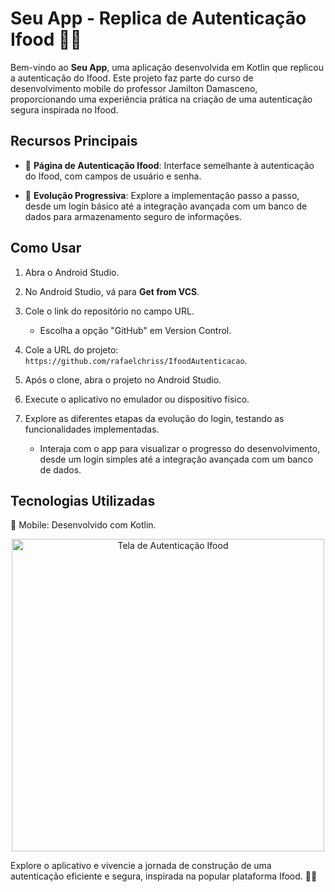 # Seu App - Replica de Autenticação Ifood 🍔📱

Bem-vindo ao **Seu App**, uma aplicação desenvolvida em Kotlin que replicou a autenticação do Ifood. Este projeto faz parte do curso de desenvolvimento mobile do professor Jamilton Damasceno, proporcionando uma experiência prática na criação de uma autenticação segura inspirada no Ifood.

## Recursos Principais

- 🔐 **Página de Autenticação Ifood**: Interface semelhante à autenticação do Ifood, com campos de usuário e senha.

- 🔄 **Evolução Progressiva**: Explore a implementação passo a passo, desde um login básico até a integração avançada com um banco de dados para armazenamento seguro de informações.

## Como Usar

1. Abra o Android Studio.

2. No Android Studio, vá para **Get from VCS**.

3. Cole o link do repositório no campo URL.

   - Escolha a opção "GitHub" em Version Control.

4. Cole a URL do projeto: `https://github.com/rafaelchriss/IfoodAutenticacao`.

5. Após o clone, abra o projeto no Android Studio.

6. Execute o aplicativo no emulador ou dispositivo físico.

7. Explore as diferentes etapas da evolução do login, testando as funcionalidades implementadas.

   - Interaja com o app para visualizar o progresso do desenvolvimento, desde um login simples até a integração avançada com um banco de dados.

## Tecnologias Utilizadas
📱 Mobile: Desenvolvido com Kotlin.

<p align="center">
  <a href="https://github.com/rafaelchriss/IfoodAutenticacao">
    <img src="https://github.com/rafaelchriss/IfoodAutenticacao/assets/86614504/ed2ebc1b-df2a-485d-8150-91a3c7bbe250" alt="Tela de Autenticação Ifood" width="500">
  </a>
</p>

Explore o aplicativo e vivencie a jornada de construção de uma autenticação eficiente e segura, inspirada na popular plataforma Ifood. 🚀✨
